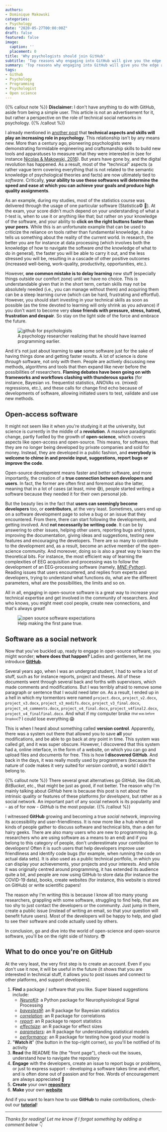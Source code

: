```yaml
---
authors:
- Dominique Makowski
categories:
- Psychology
date: "2020-05-27T00:00:00Z"
draft: false
featured: false
image:
  caption: ''
  placement: 0
title: 'Why psychologists should join GitHub'
subtitle: 'Top reasons why engaging into GitHub will give you the edge and benefit psychological science.'
summary: 'Top reasons why engaging into GitHub will give you the edge and benefit psychological science.'
tags:
- Github
- Psychology
- Programming
- Psychologist
- Open science
---
```



{{% callout note %}}
**Disclaimer:** I don't have anything to do with GitHub, aside from being a simple user. This article is not an advertisement for it, but rather a perspective on the role of technical social networks in psychology.
{{% /callout %}}

I already mentioned in [another post](https://dominiquemakowski.github.io/post/r_or_python/) that **technical aspects and skills will play an increasing role in psychology**. This relationship isn't by any means new. More than a century ago, pioneering psychologists were demonstrating formidable engineering and craftsmanship skills to build new tools and apparatuses to measure what they were interested in (see for instance [Nicolas & Makowski, 2016](https://dominiquemakowski.github.io/publication/nicolas2016can/)). But years have gone by, and the digital revolution has happened. As a result, most of the "technical" aspects (a rather vague term covering everything that is not related to the semantic knowledge of psychological theories and facts) are now ultimately tied to *software*. Critically, **your ability to use these softwares will determine the speed and ease at which you can achieve your goals and produce high quality assignments**.

As an example, during my studies, most of the statistics course was delivered through the usage of one particular software (Statistica© 🤮). At the exam, your score didn't much depend on your understanding of what a *t*-test is, when to use it or anything like that; but rather on your knowledge of the software, and your ability to **click on the right buttons faster than your peers**. While this is an unfortunate example that can be used to criticize the reliance on tools rather than fundamental knowledge, it also tells us something about the reality of the current world. In research, the better you are for instance at data processing (which involves both the knowledge of how to navigate the software *and* the knowledge of what to do in general), the faster you will be able to carry it out, and the less stressed you will be, resulting in a cascade of other positive outcomes (increased well-being, work-quality, productivity, opportunities, etc.).

However, **one common mistake is to delay learning** new stuff (especially things outside our comfort zone) until we have no choice. This is understandable given that in the short term, certain skills may not be absolutely needed (i.e., you can manage without them) and acquiring them can be a steep learning curve (which can be hard, frustrating and effortful). However, you should start investing in your technical skills as soon as possible (as the time devoted to learning will only shrink as you advance) if you don't want to become very **close friends with pressure, stress, hatred, frustration and despair**. So stay on the light side of the force and embrace the future.

<figure>
  <img src="vader.jpg" alt="github for psychologists"/>
  <figcaption>A psychology researcher realizing that he should have learned programming earlier.</figcaption>
</figure>


And it's not just about learning to **use** some software just for the sake of having things done and getting faster results. A lot of science is done *through* software, not only *with* them. People are actively discussing new methods, algorithms and tools that then expand like never before the possibilities of researchers. **Flaming debates have been going on with frameworks and workflows clashing with thunderous sparks** (for instance, Bayesian *vs.* frequentist statistics, ANOVAs *vs.* (mixed) regressions, etc.), and these calls for change find echo because of developments of software, allowing initiated users to test, validate and use new methods.


## Open-access software


It might not seem like it when you're studying it at the university, but science is currently in the middle of a **revolution**. A massive paradigmatic change, partly fuelled by the growth of **open-science**, which covers aspects like open-access and open-source. This means, for software, that they are no longer being developed by private companies and sold for money. Instead, they are developed in a public fashion, and **everybody is welcome to chime in and provide input, suggestions, report bugs or improve the code**.

Open-source development means faster and better software, and more importantly, the creation of a **true connection between developers and users**. In fact, the former are often first and foremost also the latter, meaning that in a lot of cases (at least, mine 😅), people started writing a software because they needed it for their own personal job.

But the beauty lies in the fact that **users can seemingly become developers** too, or **contributors**, at the very least. Sometimes, users end up on a software development page to solve a bug or an issue that they encountered. From there, there can start following the developments, and getting involved. And **not necessarily be writing code**. It can be by answering to other issues, helping other users, reporting bugs and typos, improving the documentation, giving ideas and suggestions, testing new features and encouraging the developers. There are so many to contribute to the development and, as a result, become an active member of the open-science community. And moreover, doing so is also a great way to learn the theoretical bits. For instance, the most efficient way of learning the complexities of EEG acquisition and processing was to follow the development of an EEG-processing software (namely, [*MNE-Python*](https://mne.tools/stable/index.html)). Reading issues that users encountered, and replies from experts and developers, trying to understand what functions do, what are the different parameters, what are the possibilities, the limits and so on.

All in all, engaging in open-source software is a great way to increase your technical expertise and get involved in the community of researchers. And who knows, you might meet cool people, create new connections, and that's always great!

<figure>
  <img src="expectations.jpg" alt="open source software expectations"/>
  <figcaption>Help making the first pane true.</figcaption>
</figure>

## Software as a social network

Now that you've buckled up, ready to engage in open-source software, you might wonder; **where does that happen?** Ladies and gentlemen, let me introduce [**GitHub**](https://github.com/neuropsychology/NeuroKit).

Several years ago, when I was an undergrad student, I had to write a lot of stuff, such as for instance reports, project and theses. All of these documents went through several back and forths with supervisors, which made comments and modifications. But I was terribly afraid to remove some paragraph or sentence that I would need later on. As a result, I ended up in a hell in which my tormentors were named `project.docx`, `project_v2.docx`, `project_v3.docx`, `project_v3_modifs.docx`, `project_v3_final.docx`, `project_v4_comments.docx`, `project_v4_final.docx`, `project_v4final2.docx`, `project_v4_finalfinal.docx`. And what if my computer broke <sub><sup>(that was before Dropbox)</sup></sub>? I could lose everything 😱

This is when I heard about something called **version control**. Apparently, there was a system out there that allowed you to save **all** your modifications, and be able to go back at *any* point in time. This system was called *git*, and it was super obscure. However, I discovered that this system had a, online interface, in the form of a website, on which you can go and upload files and documents for free. This is how **I discovered GitHub**. And back in the days, it was really mostly used by programmers (because the nature of code makes it very suited for *version control*), a world I didn't belong to.

{{% callout note %}}
There several great alternatives go *GitHub*, like *GitLab*, *BitBucket*, etc., that might be just as good, if not better. The reason why I'm mainly talking about *GitHub* here is because this post is not about the intrinsic quality or features of these platforms *for developers*, but rather as a social network. An important part of any social network is its popularity and - as of for now - *GitHub* is the most popular.
{{% /callout %}}

I witnessed **GitHub** growing and becoming a true *social network*, improving its accessibility and user-friendliness. It is now more like a hub where all kinds of people gather to discuss software and technical bits, than a den for hairy geeks. There are also many users who are new to programming (e.g. researchers who are using software as a means to an end) and if you belong to this category of people, don't underestimate your contribution to developers! Often it is such users that help developers improve user friendliness and identify code bugs (for example, when running the code on actual data sets). It is also used as a public technical portfolio, in which you can display your achievements, your projects and your interests. And while it was originally centred around programming, it has extended its audience quite a bit, and people are now using GitHub to store data (for instance the COVID-19 data), books, create websites (for instance, this website is stored on GitHub) or write scientific papers!

The reason why I'm writing this is because I know all too many young researchers, grappling with some software, struggling to find help, that are too shy to just contact the developers or the community. Just jump in there, create a public issue (instead of writing an email, so that your question will benefit future users). Most of the developers will be happy to help, and glad to see their software and code actually used by others.

In conclusion, go and dive into the world of open-science and open-source software, you'll be on the right side of history. 😎

## What to do once you're on GitHub

At the very least, the very first step is to create an account. Even if you don't use it now, it will be useful in the future (it shows that you are interested in technical stuff, it allows you to post issues and connect to other platforms, and support developers).

1. **Find** a package / software that you like. Super biased suggestions include:
    - [*NeuroKit*](https://github.com/neuropsychology/NeuroKit): a Python package for Neurophysiological Signal Processing
    - [*bayestestR*](https://github.com/easystats/bayestestR): an R package for Bayesian statistics
    - [*correlation*](https://github.com/easystats/correlation): an R package for correlations
    - [*report*](https://github.com/easystats/report): an R package to report statistics
    - [*effectsize*](https://github.com/easystats/effectsize): an R package for effect sizes
    - [*parameters*](https://github.com/easystats/parameters): an R package for understanding statistical models
    - [*performance*](https://github.com/easystats/performance): an R package for testing how good your model is
2. "**Watch it**" (the button in the top-right corner), so you'll be notified of its activity
3. **Read** the README file (the "front page"), check-out the issues, understand how to navigate the repository
4. **Engage** with the developers, create an issue to report bugs or problems, or just to express support - developing a software takes time and effort, and is often done out of passion and for free. Words of encouragement are always appreciated 🤗
5. **Create** your own [**repository**](https://guides.github.com/activities/hello-world/)
6. **Make** your own [**website**](https://pages.github.com/)

And if you want to learn how to use **GitHub** to make contributions, check-out our [**tutorial**](https://neurokit2.readthedocs.io/en/latest/tutorials/contributing.html)!


---

*Thanks for reading! Let me know if I forgot something by adding a comment below* 👇


